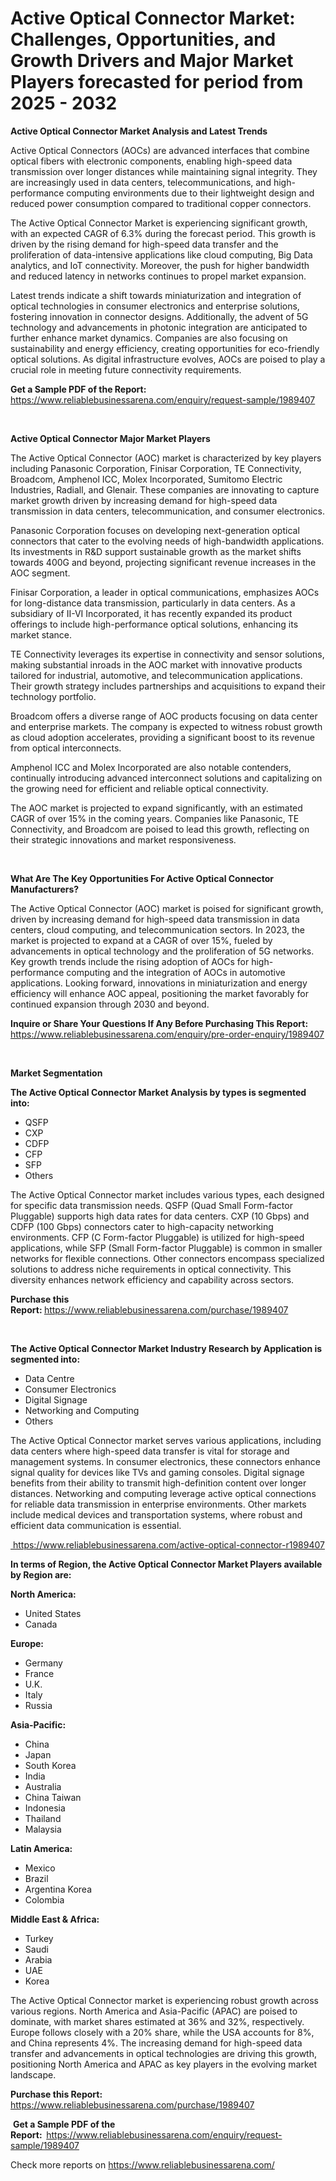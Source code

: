 <p><h1>Active Optical Connector Market: Challenges, Opportunities, and Growth Drivers and Major Market Players forecasted for period from 2025 - 2032</h1></p><p><strong>Active Optical Connector Market Analysis and Latest Trends</strong></p>
<p><p>Active Optical Connectors (AOCs) are advanced interfaces that combine optical fibers with electronic components, enabling high-speed data transmission over longer distances while maintaining signal integrity. They are increasingly used in data centers, telecommunications, and high-performance computing environments due to their lightweight design and reduced power consumption compared to traditional copper connectors.</p><p>The Active Optical Connector Market is experiencing significant growth, with an expected CAGR of 6.3% during the forecast period. This growth is driven by the rising demand for high-speed data transfer and the proliferation of data-intensive applications like cloud computing, Big Data analytics, and IoT connectivity. Moreover, the push for higher bandwidth and reduced latency in networks continues to propel market expansion.</p><p>Latest trends indicate a shift towards miniaturization and integration of optical technologies in consumer electronics and enterprise solutions, fostering innovation in connector designs. Additionally, the advent of 5G technology and advancements in photonic integration are anticipated to further enhance market dynamics. Companies are also focusing on sustainability and energy efficiency, creating opportunities for eco-friendly optical solutions. As digital infrastructure evolves, AOCs are poised to play a crucial role in meeting future connectivity requirements.</p></p>
<p><strong>Get a Sample PDF of the Report:&nbsp;</strong> <a href="https://www.reliablebusinessarena.com/enquiry/request-sample/1989407?utm_campaign=2188&utm_medium=2&utm_source=Github&utm_content=ia&utm_term=07042025&utm_id=active-optical-connector">https://www.reliablebusinessarena.com/enquiry/request-sample/1989407</a></p>
<p>&nbsp;</p>
<p><strong>Active Optical Connector Major Market Players</strong></p>
<p><p>The Active Optical Connector (AOC) market is characterized by key players including Panasonic Corporation, Finisar Corporation, TE Connectivity, Broadcom, Amphenol ICC, Molex Incorporated, Sumitomo Electric Industries, Radiall, and Glenair. These companies are innovating to capture market growth driven by increasing demand for high-speed data transmission in data centers, telecommunication, and consumer electronics.</p><p>Panasonic Corporation focuses on developing next-generation optical connectors that cater to the evolving needs of high-bandwidth applications. Its investments in R&D support sustainable growth as the market shifts towards 400G and beyond, projecting significant revenue increases in the AOC segment.</p><p>Finisar Corporation, a leader in optical communications, emphasizes AOCs for long-distance data transmission, particularly in data centers. As a subsidiary of II-VI Incorporated, it has recently expanded its product offerings to include high-performance optical solutions, enhancing its market stance.</p><p>TE Connectivity leverages its expertise in connectivity and sensor solutions, making substantial inroads in the AOC market with innovative products tailored for industrial, automotive, and telecommunication applications. Their growth strategy includes partnerships and acquisitions to expand their technology portfolio.</p><p>Broadcom offers a diverse range of AOC products focusing on data center and enterprise markets. The company is expected to witness robust growth as cloud adoption accelerates, providing a significant boost to its revenue from optical interconnects.</p><p>Amphenol ICC and Molex Incorporated are also notable contenders, continually introducing advanced interconnect solutions and capitalizing on the growing need for efficient and reliable optical connectivity. </p><p>The AOC market is projected to expand significantly, with an estimated CAGR of over 15% in the coming years. Companies like Panasonic, TE Connectivity, and Broadcom are poised to lead this growth, reflecting on their strategic innovations and market responsiveness.</p></p>
<p>&nbsp;</p>
<p><strong>What Are The Key Opportunities For Active Optical Connector Manufacturers?</strong></p>
<p><p>The Active Optical Connector (AOC) market is poised for significant growth, driven by increasing demand for high-speed data transmission in data centers, cloud computing, and telecommunication sectors. In 2023, the market is projected to expand at a CAGR of over 15%, fueled by advancements in optical technology and the proliferation of 5G networks. Key growth trends include the rising adoption of AOCs for high-performance computing and the integration of AOCs in automotive applications. Looking forward, innovations in miniaturization and energy efficiency will enhance AOC appeal, positioning the market favorably for continued expansion through 2030 and beyond.</p></p>
<p><strong>Inquire or Share Your Questions If Any Before Purchasing This Report:</strong> <a href="https://www.reliablebusinessarena.com/enquiry/pre-order-enquiry/1989407?utm_campaign=2188&utm_medium=2&utm_source=Github&utm_content=ia&utm_term=07042025&utm_id=active-optical-connector">https://www.reliablebusinessarena.com/enquiry/pre-order-enquiry/1989407</a></p>
<p>&nbsp;</p>
<p><strong>Market Segmentation</strong></p>
<p><strong>The Active Optical Connector Market Analysis by types is segmented into:</strong></p>
<p><ul><li>QSFP</li><li>CXP</li><li>CDFP</li><li>CFP</li><li>SFP</li><li>Others</li></ul></p>
<p><p>The Active Optical Connector market includes various types, each designed for specific data transmission needs. QSFP (Quad Small Form-factor Pluggable) supports high data rates for data centers. CXP (10 Gbps) and CDFP (100 Gbps) connectors cater to high-capacity networking environments. CFP (C Form-factor Pluggable) is utilized for high-speed applications, while SFP (Small Form-factor Pluggable) is common in smaller networks for flexible connections. Other connectors encompass specialized solutions to address niche requirements in optical connectivity. This diversity enhances network efficiency and capability across sectors.</p></p>
<p><strong>Purchase this Report:&nbsp;</strong><a href="https://www.reliablebusinessarena.com/purchase/1989407?utm_campaign=2188&utm_medium=2&utm_source=Github&utm_content=ia&utm_term=07042025&utm_id=active-optical-connector">https://www.reliablebusinessarena.com/purchase/1989407</a></p>
<p>&nbsp;</p>
<p><strong>The Active Optical Connector Market Industry Research by Application is segmented into:</strong></p>
<p><ul><li>Data Centre</li><li>Consumer Electronics</li><li>Digital Signage</li><li>Networking and Computing</li><li>Others</li></ul></p>
<p><p>The Active Optical Connector market serves various applications, including data centers where high-speed data transfer is vital for storage and management systems. In consumer electronics, these connectors enhance signal quality for devices like TVs and gaming consoles. Digital signage benefits from their ability to transmit high-definition content over longer distances. Networking and computing leverage active optical connections for reliable data transmission in enterprise environments. Other markets include medical devices and transportation systems, where robust and efficient data communication is essential.</p></p>
<p><a href="https://www.reliablebusinessarena.com/active-optical-connector-r1989407?utm_campaign=2188&utm_medium=2&utm_source=Github&utm_content=ia&utm_term=07042025&utm_id=active-optical-connector">&nbsp;https://www.reliablebusinessarena.com/active-optical-connector-r1989407</a></p>
<p><strong>In terms of Region, the Active Optical Connector Market Players available by Region are:</strong></p>
<p>
    <p> <strong> North America: </strong>
        <ul>
            <li>United States</li>
            <li>Canada</li>
        </ul>
        </p> 
    <p> <strong> Europe: </strong>
        <ul>
            <li>Germany</li>
            <li>France</li>
            <li>U.K.</li>
            <li>Italy</li>
            <li>Russia</li>
        </ul>
        </p> 
    <p> <strong> Asia-Pacific: </strong>
        <ul>
            <li>China</li>
            <li>Japan</li>
            <li>South Korea</li>
            <li>India</li>
            <li>Australia</li>
            <li>China Taiwan</li>
            <li>Indonesia</li>
            <li>Thailand</li>
            <li>Malaysia</li>
        </ul>
        </p> 
    <p> <strong> Latin America: </strong>
        <ul>
            <li>Mexico</li>
            <li>Brazil</li>
            <li>Argentina Korea</li>
            <li>Colombia</li>
        </ul>
        </p> 
    <p> <strong> Middle East & Africa: </strong>
        <ul>
            <li>Turkey</li>
            <li>Saudi</li>
            <li>Arabia</li>
            <li>UAE</li>
            <li>Korea</li>
        </ul>
    </p>
    </p>
<p><p>The Active Optical Connector market is experiencing robust growth across various regions. North America and Asia-Pacific (APAC) are poised to dominate, with market shares estimated at 36% and 32%, respectively. Europe follows closely with a 20% share, while the USA accounts for 8%, and China represents 4%. The increasing demand for high-speed data transfer and advancements in optical technologies are driving this growth, positioning North America and APAC as key players in the evolving market landscape.</p></p>
<p><strong>Purchase this Report: </strong><a href="https://www.reliablebusinessarena.com/purchase/1989407?utm_campaign=2188&utm_medium=2&utm_source=Github&utm_content=ia&utm_term=07042025&utm_id=active-optical-connector">https://www.reliablebusinessarena.com/purchase/1989407</a></p>
<p>&nbsp;<strong>Get a Sample PDF of the Report:&nbsp;&nbsp;</strong><a href="https://www.reliablebusinessarena.com/enquiry/request-sample/1989407?utm_campaign=2188&utm_medium=2&utm_source=Github&utm_content=ia&utm_term=07042025&utm_id=active-optical-connector">https://www.reliablebusinessarena.com/enquiry/request-sample/1989407</a></p>
<p><strong></strong></p>
<p>Check more reports on <a href="https://www.reliablebusinessarena.com/?utm_campaign=2188&utm_medium=2&utm_source=Github&utm_content=ia&utm_term=07042025&utm_id=active-optical-connector">https://www.reliablebusinessarena.com/</a></p>